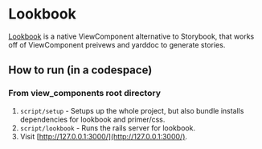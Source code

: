 # Lookbook

[Lookbook](https://github.com/allmarkedup/lookbook) is a native ViewComponent alternative to Storybook, that works off of ViewComponent preivews and yarddoc to generate stories.


## How to run (in a codespace)

### From view_components root directory

1. `script/setup` - Setups up the whole project, but also bundle installs dependencies for lookbook and primer/css.
2. `script/lookbook` - Runs the rails server for lookbook.
3. Visit [http://127.0.0.1:3000/](http://127.0.0.1:3000/).
